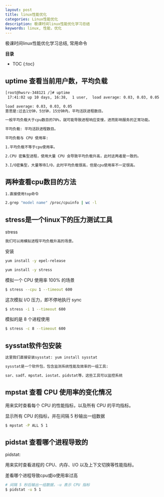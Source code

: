 ```yaml
---
layout: post
title: linux性能优化
categories: Linux性能优化
description: 极课时间linux性能优化学习总结
keywords: linux, 性能，优化
---
```


极课时间linux性能优化学习总结, 常用命令

**目录**

* TOC
{:toc}

## uptime 查看当前用户数，平均负载

```sh
[root@hwsrv-348121 /]# uptime
 17:41:02 up 10 days, 16:38,  1 user,  load average: 0.03, 0.03, 0.05

load average: 0.03, 0.03, 0.05
意思是:过去1分钟，5分钟，15分钟内，平均活跃进程数目。

一般平均负载大于cpu数目的70%，就可能导致进程响应变慢，进而影响服务的正常功能。
```

```sh
平均负载: 平均活跃进程数目。

平均负载与 CPU 使用率:

1.平均负载不等于cpu使用率。

2.CPU 密集型进程，使用大量 CPU 会导致平均负载升高，此时这两者是一致的。

3.I/O密集型，大量等待I/O，此时平均负载很高，但是cpu使用率不一定很高。


```

## 两种查看cpu数目的方法

```sh
1.直接使用top命令

2.grep "model name" /proc/cpuinfo | wc -l
```

## stress是一个linux下的压力测试工具

stress
```sh
我们可以用模拟进程平均负载升高的场景。
```

安装
```sh
yum install -y epel-release

yum install -y stress
```

模拟一个 CPU 使用率 100% 的场景
```sh
$ stress --cpu 1 --timeout 600
```

这次模拟 I/O 压力，即不停地执行 sync
```sh
$ stress -i 1 --timeout 600
```

模拟的是 8 个进程使用
```sh
$ stress -c 8 --timeout 600
```

## sysstat软件包安装

```sh
这里我们直接安装sysstat: yum install sysstat

sysstat是一个软件包，包含监测系统性能及效率的一组工具:

sar、sadf、mpstat、iostat、pidstat等，这些工具可以监控系统
```

## mpstat 查看 CPU 使用率的变化情况

用来实时查看每个 CPU 的性能指标，以及所有 CPU 的平均指标。

显示所有 CPU 的指标，并在间隔 5 秒输出一组数据
```sh
$ mpstat -P ALL 5 1
```

## pidstat 查看哪个进程导致的

pidstat:

用来实时查看进程的 CPU、内存、I/O 以及上下文切换等性能指标。

差看哪个进程导致cpu或io使用率过高
```sh
# 间隔 5 秒后输出一组数据，-u 表示 CPU 指标
$ pidstat -u 5 1
```

